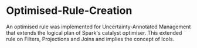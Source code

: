 # Optimised-Rule-Creation

An optimised rule was implemented for Uncertainty-Annotated Management that extends the logical plan of Spark's catalyst optimiser. This extended rule on Filters, Projections and Joins and implies the concept of Icols.
